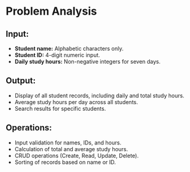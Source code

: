 # Problem Analysis

## Input:
- **Student name:** Alphabetic characters only.
- **Student ID:** 4-digit numeric input.
- **Daily study hours:** Non-negative integers for seven days.

## Output:
- Display of all student records, including daily and total study hours.
- Average study hours per day across all students.
- Search results for specific students.

## Operations:
- Input validation for names, IDs, and hours.
- Calculation of total and average study hours.
- CRUD operations (Create, Read, Update, Delete).
- Sorting of records based on name or ID.

  
